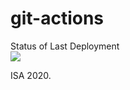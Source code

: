 # git-actions

Status of Last Deployment<br>
<img src="https://github.com/welcomenews/git-actions-Part1/workflows/My-Github-Actions/badge.svg?branch=master"><br>

ISA 2020.
